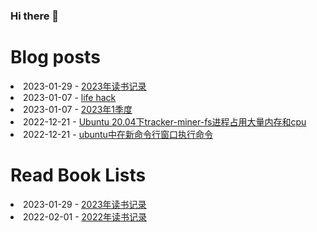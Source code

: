 ### Hi there 👋

<!--
**deletefromuser/deletefromuser** is a ✨ _special_ ✨ repository because its `README.md` (this file) appears on your GitHub profile.

Here are some ideas to get you started:

- 🔭 I’m currently working on ...
- 🌱 I’m currently learning ...
- 👯 I’m looking to collaborate on ...
- 🤔 I’m looking for help with ...
- 💬 Ask me about ...
- 📫 How to reach me: ...
- 😄 Pronouns: ...
- ⚡ Fun fact: ...
-->

# Blog posts
<!-- BLOG-POST-LIST:START -->
<li>2023-01-29 - <a href="https://deletefromuser.github.io/read/2023012901/" rel="nofollow">2023年读书记录</a></li><li>2023-01-07 - <a href="https://deletefromuser.github.io/life/2023010101/" rel="nofollow">life hack</a></li><li>2023-01-07 - <a href="https://deletefromuser.github.io/watch/2023010101/" rel="nofollow">2023年1季度</a></li><li>2022-12-21 - <a href="https://deletefromuser.github.io/prob/2022122101/" rel="nofollow">Ubuntu 20.04下tracker-miner-fs进程占用大量内存和cpu</a></li><li>2022-12-21 - <a href="https://deletefromuser.github.io/bash/2022122101/" rel="nofollow">ubuntu中在新命令行窗口执行命令</a></li>
<!-- BLOG-POST-LIST:END -->

# Read Book Lists
<!-- READ-BOOK-LIST:START -->
<li>2023-01-29 - <a href="https://deletefromuser.github.io/read/2023012901/" rel="nofollow">2023年读书记录</a></li><li>2022-02-01 - <a href="https://deletefromuser.github.io/read/2022030701/" rel="nofollow">2022年读书记录</a></li>
<!-- READ-BOOK-LIST:END -->
